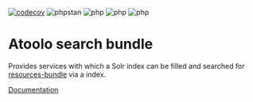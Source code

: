 [![codecov](https://codecov.io/gh/sitepark/atoolo-search/graph/badge.svg?token=xBMwUzm34b)](https://codecov.io/gh/sitepark/atoolo-search)
![phpstan](https://img.shields.io/badge/PHPStan-level%209-brightgreen)
![php](https://img.shields.io/badge/PHP-8.1-blue)
![php](https://img.shields.io/badge/PHP-8.2-blue)
![php](https://img.shields.io/badge/PHP-8.3-blue)

# Atoolo search bundle

Provides services with which a Solr index can be filled and searched for [resources-bundle](https://github.com/sitepark/atoolo-resource-bundle) via a index.

[Documentation](https://sitepark.github.io/atoolo-docs/develop/bundles/search/)
